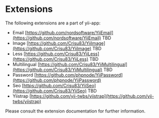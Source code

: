 Extensions
==========

The following extensions are a part of yii-app:

 * Email [https://github.com/nordsoftware/YiiEmail](https://github.com/nordsoftware/YiiEmail) TBD
 * Image [https://github.com/Crisu83/YiiImage](https://github.com/Crisu83/YiiImage) TBD
 * Less [https://github.com/Crisu83/YiiLess](https://github.com/Crisu83/YiiLess) TBD
 * Multilingual [https://github.com/Crisu83/YiiMultilingual](https://github.com/Crisu83/YiiMultilingual) TBD
 * Password [https://github.com/phpnode/YiiPassword](https://github.com/phpnode/YiiPassword)
 * Seo [https://github.com/Crisu83/YiiSeo](https://github.com/Crisu83/YiiSeo) TBD
 * Yiistrap [https://github.com/yii-twbs/yiistrap](https://github.com/yii-twbs/yiistrap)

Please consult the extension documentation for further information.